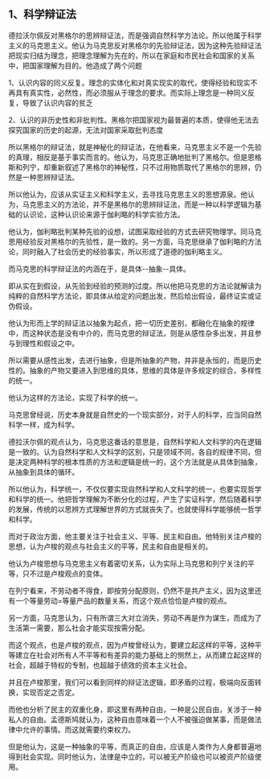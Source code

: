<h2>1、科学辩证法</h2><p data-pid="s6IvqQ5S">德拉沃尔佩反对黑格尔的思辨辩证法，而是强调自然科学方法论。所以他属于科学主义的马克思主义。他认为马克思反对黑格尔的先验辩证法，因为这种先验辩证法把现实归结为理念，把理念理解为先在的，所以在家庭和市民社会和国家的关系中，把国家理解为目的。他造成了两个问题</p><p data-pid="OClG5G_M">1、认识内容的同义反复。理念的实体化和对真实现实的取代，使得经验和现实不再具有真实性，必然性，而必须服从于理念的要求。而实际上理念是一种同义反复，导致了认识内容的贫乏</p><p data-pid="MCwIPyGX">2、认识的非历史性和非批判性。黑格尔把国家视为最普遍的本质，使得他无法去探究国家的历史的起源，无法对国家采取批判态度</p><p data-pid="-dJXeKub">所以黑格尔的辩证法，就是神秘化的辩证法，在他看来，马克思主义不是一个先验的真理，相反是基于事实而言的。他认为，马克思正确地批判了黑格尔。但是恩格斯和列宁，却重新叙述了黑格尔的神秘性，只不过用物质取代了黑格尔的思辨，仍然是一种思辨辩证法。</p><p data-pid="2QHBgc5z">所以他认为，应该从实证主义和科学主义，去寻找马克思主义的思想源泉。他认为，马克思主义的方法论，并不是黑格尔的思辨辩证法，而是一种以科学逻辑为基础的认识论，这种认识论来源于伽利略的科学实验方法。</p><p data-pid="wGksa7kx">他认为，伽利略批判某种先验的设想，试图采取经验的方式去研究物理学。同马克思用经验反对黑格尔的先验性，是一致的。另一方面，马克思继承了伽利略的方法论，同时融入了社会历史的经验事实，所以形成了道德的伽利略主义。</p><p data-pid="vQpFB4xb">而马克思的科学辩证法的内涵在于，是具体--抽象--具体。</p><p data-pid="y9ImjTpX">即从实在到假设，从先验到经验的预测的过度。所以他把马克思的方法论就解读为纯粹的自然科学方法论，即具体从给定的问题出发，然后给出假设，最终证实或证伪假设。</p><p data-pid="oFHfif2N">他认为形而上学的辩证法以抽象为起点，把一切历史差别，都融化在抽象的规律中，而这种状态是没有中介的，而马克思的辩证法，则是从感性杂多出发，并且参与到理性和假设之中。</p><p data-pid="E1YIg76i">所以需要从感性出发，去进行抽象，但是所抽象的产物，并非是永恒的，而是历史性的。抽象的产物又要进入到思维的具体，思维的具体是许多规定的综合，多样性的统一。</p><p data-pid="P_0ixOBe">他认为这样的方法论，实现了科学的统一。</p><p data-pid="1i9mSnyn">马克思曾经说，历史本身就是自然史的一个现实部分，对于人的科学，应当同自然科学一样，成为科学。</p><p data-pid="h9nwI5v9">德拉沃尔佩的观点认为，马克思这番话的意思是，自然科学和人文科学的内在逻辑是一致的。认为自然科学和人文科学的区别，只是领域不同，各自的规律不同，但是决定两种科学的根本性质的方法和逻辑是统一的，这个方法就是从具体到抽象，从抽象到具体的循环。</p><p data-pid="9IvbUi3D">所以他认为，科学统一，不仅仅要实现自然科学和人文科学的统一，也要实现哲学和科学的统一。他把哲学理解为不断分化的过程，产生了实证科学，然后随着科学的发展，传统的以思辨方式理解世界的方式就丧失了。也就使得科学能够统一哲学和科学。</p><p data-pid="b6HPFs0K">而对于政治方面，他主要关注于社会主义、平等、民主和自由。他特别关注卢梭的思想，认为卢梭的观点与社会主义的平等，民主和自由是相关的。</p><p data-pid="CPPBRqjH">他认为卢梭思想与马克思主义有着密切关系，认为实际上马克思和列宁关注的平等，只不过是卢梭观点的变体。</p><p data-pid="OwyqwBjd">在列宁看来，不劳动者不得食，即按劳分配原则，仍然不是共产主义，因为这里还有一个等量劳动=等量产品的数量关系，而这个观点恰恰是卢梭的观点。</p><p data-pid="AV_pThJW">另一方面，马克思认为，只有所谓三大对立消失，劳动不再是作为谋生，而成为了生活第一需要，那么社会才能实现按需分配。</p><p data-pid="gudd14bV">而这个观点，也是卢梭的观点，因为卢梭曾经认为，要建立起这样的平等，这种平等建立在社会对所有人不平等和有差异的能力基础上的恻然上，从而建立起这样的社会，超越于特权的专制，也超越于绩效的资本主义社会。</p><p data-pid="WTXvin93">并且在卢梭那里，我们可以看到同样的辩证法逻辑，即矛盾的过程，极端向反面转换，实现否定之否定。</p><p data-pid="T0JL2xbf">而他也分析了民主的双重化身，即这里有两种自由，一种是公民自由，关涉于一种私人的自由。孟德斯鸠就认为，这种自由意味着一个人不被强迫做某事，而是做法律中允许的事情。而这就需要约束权力。</p><p data-pid="avOf_4cK">但是他认为，这是一种抽象的平等，而真正的自由，应该是人类作为人身都普遍地得到社会实现。同时他认为，法律是中立的，可以被无产阶级也可以被资产阶级使用。</p><p></p>